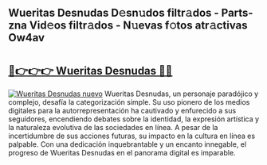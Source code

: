 ## Wueritas Desnudas D𝚎sn𝚞dos filtr𝚊dos - Parts-zna Vid𝚎os filtr𝚊dos - N𝚞evas f𝚘tos atr𝚊ctivas Ow4av

# <h2><a href="http://mb6qo5.tromn.icu/?c=Wueritas+Desnudas">🔗👉👉👉 Wueritas Desnudas 🔗🔗</a></h2>

[![Wueritas Desnudas nuevo](https://i.imgur.com/pEAQMta.gif)](http://mb6qo5.tromn.icu/?c=Wueritas+Desnudas)
Wueritas Desnudas, un personaje paradójico y complejo, desafía la categorización simple. Su uso pionero de los medios digitales para la autorrepresentación ha cautivado y enfurecido a sus seguidores, encendiendo debates sobre la identidad, la expresión artística y la naturaleza evolutiva de las sociedades en línea. A pesar de la incertidumbre de sus acciones futuras, su impacto en la cultura en línea es palpable. Con una dedicación inquebrantable y un encanto innegable, el progreso de Wueritas Desnudas en el panorama digital es imparable.
